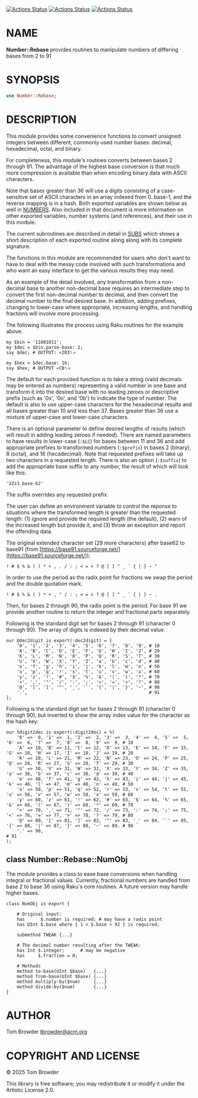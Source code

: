 [![Actions Status](https://github.com/tbrowder/Number-Rebase/actions/workflows/linux.yml/badge.svg)](https://github.com/tbrowder/Number-Rebase/actions) [![Actions Status](https://github.com/tbrowder/Number-Rebase/actions/workflows/macos.yml/badge.svg)](https://github.com/tbrowder/Number-Rebase/actions) [![Actions Status](https://github.com/tbrowder/Number-Rebase/actions/workflows/windows.yml/badge.svg)](https://github.com/tbrowder/Number-Rebase/actions)

NAME
====

**Number::Rebase** provides routines to manipulate numbers of differing bases from 2 to 91

SYNOPSIS
========

```raku
use Number::Rebase;
```

DESCRIPTION
===========

This module provides some convenience functions to convert unsigned integers between different, commonly used number bases: decimal, hexadecimal, octal, and binary.

For completeness, this module's routines converts between bases 2 through 91. The advantage of the highest base conversion is that much more compression is available than when encoding binary data with ASCII characters.

Note that bases greater than 36 will use a digits consisting of a case-sensitive set of ASCII characters in an array indexed from 0..base-1, and the reverse mapping is in a hash. Both exported variables are shown below as well in [NUMBERS](./docs/NUMBERS.md). Also included in that document is more information on other exported variables, number systems (and references), and their use in this module.

The current subroutines are described in detail in [SUBS](./docs/SUBS.md) which shows a short description of each exported routine along along with its complete signature.

The functions in this module are recommended for users who don't want to have to deal with the messy code involved with such transformations and who want an easy interface to get the various results they may need.

As an example of the detail involved, any transformation from a non-decimal base to another non-decimal base requires an intermediate step to convert the first non-decimal number to decimal, and then convert the decimal number to the final desired base. In addition, adding prefixes, changing to lower-case where appropriate, increasing lengths, and handling fractions will involve more processing.

The following illustrates the process using Raku routines for the example above:

    my $bin = '11001011';
    my $dec = $bin.parse-base: 2;
    say $dec; # OUTPUT: «203␤»

    my $hex = $dec.base: 16;
    say $hex; # OUTPUT «CB␤»

The default for each provided function is to take a string (valid decimals may be entered as numbers) representing a valid number in one base and transform it into the desired base with no leading zeroes or descriptive prefix (such as '0x', '0o', and '0b') to indicate the type of number. The default is also to use upper-case characters for the hexadecimal results and all bases greater than 10 and less than 37. Bases greater than 36 use a mixture of upper-case and lower-case characters.

There is an optional parameter to define desired lengths of results (which will result in adding leading zeroes if needed). There are named parameters to have results in lower-case (`:$LC`) for bases between 11 and 36 and add appropriate prefixes to transformed numbers (`:$prefix`) in bases 2 (binary), 8 (octal), and 16 (hecadecimal). Note that requested prefixes will take up two characters in a requested length. There is also an option (`:$suffix`) to add the appropriate base suffix to any number, the result of which will look like this:

    '2Zz3_base-62'

The suffix overrides any requested prefix.

The user can define an environment variable to control the reponse to situations where the transformed length is greater than the requested length: (1) ignore and provide the required length (the default), (2) warn of the increased length but provide it, and (3) throw an exception and report the offending data.

The original extended character set (29 more characters) after base62 to base91 (from [https://base91.sourceforge.net/](https://base91.sourceforge.net/)):

    ! # $ % & ( ) * + , . / : ; < = > ? @ [ ] ^ _ ` { | } ~ "

In order to use the period as the radix point for fractions we swap the period and the double quotation mark.

    ! # $ % & ( ) * + , " / : ; < = > ? @ [ ] ^ _ ` { | } ~ .

Then, for bases 2 through 90, the radix point is the period. For base 91 we provide another routine to return the integer and fractional parts separately.

Following is the standard digit set for bases 2 through 91 (character 0 through 90). The array of digits is indexed by their decimal value.

    our @dec2digit is export(:dec2digit) = [
        '0', '1', '2', '3', '4', '5', '6', '7', '8', '9', # 10
        'A', 'B', 'C', 'D', 'E', 'F', 'G', 'H', 'I', 'J', # 20
        'K', 'L', 'M', 'N', 'O', 'P', 'Q', 'R', 'S', 'T', # 30
        'U', 'V', 'W', 'X', 'Y', 'Z', 'a', 'b', 'c', 'd', # 40
        'e', 'f', 'g', 'h', 'i', 'j', 'k', 'l', 'm', 'n', # 50
        'o', 'p', 'q', 'r', 's', 't', 'u', 'v', 'w', 'x', # 60
        'y', 'z', '!', '#', '$', '%', '&', '(', ')', '*', # 70
        '+', ',', '"', '/', ':', ';', '<', '=', '>', '?', # 80
        '@', '[', ']', '^', '_', '`', '{', '|', '}', '~', # 90
        '.',                                              # 91
    ];

Following is the standard digit set for bases 2 through 91 (character 0 through 90), but inverted to show the array index value for the character as the hash key:

    our %digit2dec is export(:digit2dec) = %(
        '0' =>  0, '1' =>  1, '2' =>  2, '3' =>  3, '4' =>  4, '5' =>  5, '6' =>  6, '7' =>  7, '8' =>  8, '9' =>  9, # 10
        'A' => 10, 'B' => 11, 'C' => 12, 'D' => 13, 'E' => 14, 'F' => 15, 'G' => 16, 'H' => 17, 'I' => 18, 'J' => 19, # 20
        'K' => 20, 'L' => 21, 'M' => 22, 'N' => 23, 'O' => 24, 'P' => 25, 'Q' => 26, 'R' => 27, 'S' => 28, 'T' => 29, # 30
        'U' => 30, 'V' => 31, 'W' => 32, 'X' => 33, 'Y' => 34, 'Z' => 35, 'a' => 36, 'b' => 37, 'c' => 38, 'd' => 39, # 40
        'e' => 40, 'f' => 41, 'g' => 42, 'h' => 43, 'i' => 44, 'j' => 45, 'k' => 46, 'l' => 47, 'm' => 48, 'n' => 49, # 50
        'o' => 50, 'p' => 51, 'q' => 52, 'r' => 53, 's' => 54, 't' => 55, 'u' => 56, 'v' => 57, 'w' => 58, 'x' => 59, # 60
        'y' => 60, 'z' => 61, '!' => 62, '#' => 63, '$' => 64, '%' => 65, '&' => 66, '(' => 67, ')' => 68, '*' => 69, # 70
        '+' => 70, ',' => 71, '"' => 72, '/' => 73, ':' => 74, ';' => 75, '<' => 76, '=' => 77, '>' => 78, '?' => 79, # 80
        '@' => 80, '[' => 81, ']' => 82, '^' => 83, '_' => 84, '`' => 85, '{' => 86, '|' => 87, '}' => 88, '~' => 89, # 90
        '.' => 90,                                                                                                    # 91
    );

class Number::Rebase::NumObj
----------------------------

The module provides a class to ease base conversions when handling integral or fractional values. Currently, fractional numbers are handled from base 2 to base 36 using Raku's core routines. A future version may handle higher bases.

    class NumObj is export {

        # Original input:
        has      $.number is required; # may have a radix point
        has UInt $.base where { 1 < $.base < 92 } is required;

        submethod TWEAK {...}

        # The decimal number resulting after the TWEAK:
        has Int $.integer;      # may be negative
        has     $.fraction = 0;

        # Methods
        method to-base(UInt $base)   {...}
        method from-base(UInt $base) {...}
        method multiply-by($num)     {...}
        method divide-by($num)       {...}
    }

AUTHOR
======

Tom Browder <tbrowder@acm.org>

COPYRIGHT AND LICENSE
=====================

© 2025 Tom Browder

This library is free software; you may redistribute it or modify it under the Artistic License 2.0.

